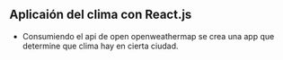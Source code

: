 ## Aplicaión del clima con React.js

- Consumiendo el api de open openweathermap se crea una app que determine que clima hay en cierta ciudad.
